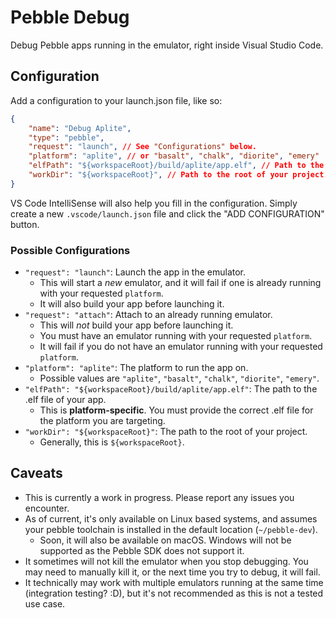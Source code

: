 # Pebble Debug

Debug Pebble apps running in the emulator, right inside Visual Studio Code.

## Configuration

Add a configuration to your launch.json file, like so:

```json
{
    "name": "Debug Aplite",
    "type": "pebble",
    "request": "launch", // See "Configurations" below.
    "platform": "aplite", // or "basalt", "chalk", "diorite", "emery"
    "elfPath": "${workspaceRoot}/build/aplite/app.elf", // Path to the .elf file of your app.
    "workDir": "${workspaceRoot}", // Path to the root of your project.
}
```
VS Code IntelliSense will also help you fill in the configuration. Simply create a new `.vscode/launch.json` file and click the "ADD CONFIGURATION" button.


### Possible Configurations

- `"request": "launch"`: Launch the app in the emulator.
  - This will start a _new_ emulator, and it will fail if one is already running with your requested `platform`.
  - It will also build your app before launching it.
- `"request": "attach"`: Attach to an already running emulator.
  - This will _not_ build your app before launching it.
  - You must have an emulator running with your requested `platform`.
  - It will fail if you do not have an emulator running with your requested `platform`.
- `"platform": "aplite"`: The platform to run the app on.
  - Possible values are `"aplite"`, `"basalt"`, `"chalk"`, `"diorite"`, `"emery"`.
- `"elfPath": "${workspaceRoot}/build/aplite/app.elf"`: The path to the .elf file of your app.
  - This is **platform-specific**. You must provide the correct .elf file for the platform you are targeting.
- `"workDir": "${workspaceRoot}"`: The path to the root of your project. 
  - Generally, this is `${workspaceRoot}`.

## Caveats
- This is currently a work in progress. Please report any issues you encounter.
- As of current, it's only available on Linux based systems, and assumes your pebble toolchain is installed in the default location (`~/pebble-dev`).
  - Soon, it will also be available on macOS. Windows will not be supported as the Pebble SDK does not support it.
- It sometimes will not kill the emulator when you stop debugging. You may need to manually kill it, or the next time you try to debug, it will fail.
- It technically may work with multiple emulators running at the same time (integration testing? :D), but it's not recommended as this is not a tested use case.
